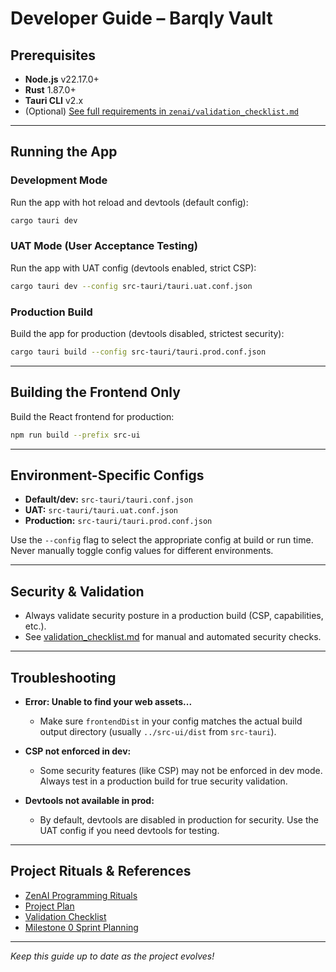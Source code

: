# Developer Guide – Barqly Vault

## Prerequisites
- **Node.js** v22.17.0+
- **Rust** 1.87.0+
- **Tauri CLI** v2.x
- (Optional) [See full requirements in `zenai/validation_checklist.md`](zenai/validation_checklist.md)

---

## Running the App

### Development Mode
Run the app with hot reload and devtools (default config):
```sh
cargo tauri dev
```

### UAT Mode (User Acceptance Testing)
Run the app with UAT config (devtools enabled, strict CSP):
```sh
cargo tauri dev --config src-tauri/tauri.uat.conf.json
```

### Production Build
Build the app for production (devtools disabled, strictest security):
```sh
cargo tauri build --config src-tauri/tauri.prod.conf.json
```

---

## Building the Frontend Only
Build the React frontend for production:
```sh
npm run build --prefix src-ui
```

---

## Environment-Specific Configs
- **Default/dev:** `src-tauri/tauri.conf.json`
- **UAT:** `src-tauri/tauri.uat.conf.json`
- **Production:** `src-tauri/tauri.prod.conf.json`

Use the `--config` flag to select the appropriate config at build or run time. Never manually toggle config values for different environments.

---

## Security & Validation
- Always validate security posture in a production build (CSP, capabilities, etc.).
- See [validation_checklist.md](zenai/validation_checklist.md) for manual and automated security checks.

---

## Troubleshooting

- **Error: Unable to find your web assets...**
  - Make sure `frontendDist` in your config matches the actual build output directory (usually `../src-ui/dist` from `src-tauri`).

- **CSP not enforced in dev:**
  - Some security features (like CSP) may not be enforced in dev mode. Always test in a production build for true security validation.

- **Devtools not available in prod:**
  - By default, devtools are disabled in production for security. Use the UAT config if you need devtools for testing.

---

## Project Rituals & References
- [ZenAI Programming Rituals](zenai/README.md)
- [Project Plan](project-plan.md)
- [Validation Checklist](zenai/validation_checklist.md)
- [Milestone 0 Sprint Planning](zenai/milestone_0_sprint_planning.md)

---

_Keep this guide up to date as the project evolves!_ 